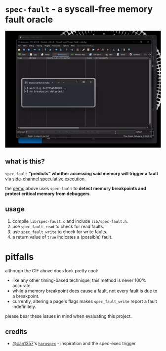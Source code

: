 # `spec-fault` - a syscall-free memory fault oracle

![a funny demo GIF](./.md/demo.gif)

## what is this?

`spec-fault` **"predicts" whether accessing said memory will trigger a fault** via [side-channel speculative execution][spectre-meltdown].

the [demo](./demo.c) above uses `spec-fault` to **detect memory breakpoints and protect critical memory from debuggers**.

## usage

1. compile `lib/spec-fault.c` and include `lib/spec-fault.h`.
2. use `spec_fault_read` to check for read faults.
3. use `spec_fault_write` to check for write faults.
4. a return value of `true` indicates a (possible) fault.

# pitfalls

although the GIF above does look pretty cool:

* like any other timing-based technique, this method is never 100% accurate.
* while a memory breakpoint does cause a fault, not every fault is due to a breakpoint.
* currently, altering a page's flags makes `spec_fault_write` report a fault indefinitely.

please bear these issues in mind when evaluating this project.

## credits
- [@can1357][can1357]'s [`haruspex`][haruspex] - inspiration and the spec-exec trigger

[spectre-meltdown]: https://en.wikipedia.org/wiki/Transient_execution_CPU_vulnerability

[can1357]: https://blog.can.ac
[haruspex]: https://github.com/can1357/haruspex
